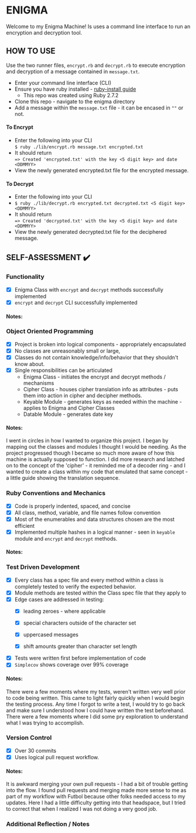 # ENIGMA

Welcome to my Enigma Machine!
Is uses a command line interface to run an encryption and decryption tool.


## HOW TO ‍USE

Use the two runner files, `encrypt.rb` and `decrypt.rb` to execute
encryption and decryption of a message contained in `message.txt`.

- Enter your command line interface (CLI)
- Ensure you have ruby installed - [ruby-install guide](https://www.ruby-lang.org/en/documentation/installation/)
  - This repo was created using Ruby 2.7.2
- Clone this repo - navigate to the enigma directory
- Add a message within the `message.txt` file - it can be encased in `""` or not.
#### To Encrypt
- Enter the following into your CLI  <br>
`$ ruby ./lib/encrypt.rb message.txt encrypted.txt`
- It should return <br>
`=> Created 'encrypted.txt' with the key <5 digit key> and date <DDMMYY>`
- View the newly generated encrypted.txt file for the encrypted message.
#### To Decrypt
- Enter the following into your CLI  <br>
- `$ ruby ./lib/decrypt.rb encrypted.txt decrypted.txt <5 digit key> <DDMMYY>`
- It should return <br>
`=> Created 'decrypted.txt' with the key <5 digit key> and date <DDMMYY>`
- View the newly generated decrypted.txt file for the deciphered message.



## SELF-ASSESSMENT ✔️


  ### Functionality
  - [x] Enigma Class with `encrypt` and `decrypt` methods successfully implemented
  - [x] `encrypt` and `decrypt` CLI successfully implemented

  #### Notes:

  ### Object Oriented Programming
  - [x] Project is broken into logical components - appropriately encapsulated
  - [x] No classes are unreasonably small or large,
  - [x] Classes do not contain knowledge/info/behavior that they shouldn't know about.
  - [x] Single responsibilities can be articulated
      - Enigma Class - initiates the encrypt and decrypt methods / mechanisms
      - Cipher Class - houses cipher translation info as attributes - puts them into action in cipher and decipher methods.
      - Keyable Module - generates keys as needed within the machine - applies to Enigma and Cipher Classes
      - Datable Module - generates date key

  #### Notes:
  I went in circles in how I wanted to organize this project. I began by mapping out the classes and modules I thought I would be needing. As the project progressed though I became so much more aware of how this machine is actually supposed to function. I did more research and latched on to the concept of the 'cipher' - it reminded me of a decoder ring - and I wanted to create a class within my code that emulated that same concept - a little guide showing the translation sequence.

  ### Ruby Conventions and Mechanics
  - [x] Code is properly indented, spaced, and concise
  - [x] All class, method, variable, and file names follow convention
  - [x] Most of the enumerables and data structures chosen are the most efficient
  - [x] Implemented multiple hashes in a logical manner - seen in `keyable` module and `encrypt` and `decrypt` methods.

  #### Notes:

  ### Test Driven Development
  - [x] Every class has a spec file and every method within a class is completely
  tested to verify the expected behavior.
  - [x] Module methods are tested within the Class spec file that they apply to
  - [x] Edge cases are addressed in testing:
    - [x] leading zeroes - where applicable
    - [x] special characters outside of the character set
    - [x] uppercased messages
    - [x] shift amounts greater than character set length


  - [x] Tests were written first before implementation of code
  - [x] `Simplecov` shows coverage over 99% coverage

  #### Notes:
  There were a few moments where my tests, weren't written very well prior to code being written. This came to light fairly quickly when I would begin the testing process. Any time I forgot to write a test, I would try to go back and make sure I understood how I could have written the test beforehand. There were a few moments where I did some pry exploration to understand what I was trying to accomplish.

  ### Version Control
  - [x] Over 30 commits
  - [x] Uses logical pull request workflow.

  #### Notes:
  It is awkward merging your own pull requests - I had a bit of trouble getting into the flow. I found pull requests and merging made more sense to me as part of my workflow with Futbol because other folks needed access to my updates. Here I had a little difficulty getting into that headspace, but I tried to correct that when I realized I was not doing a very good job.

  ### Additional Reflection / Notes
